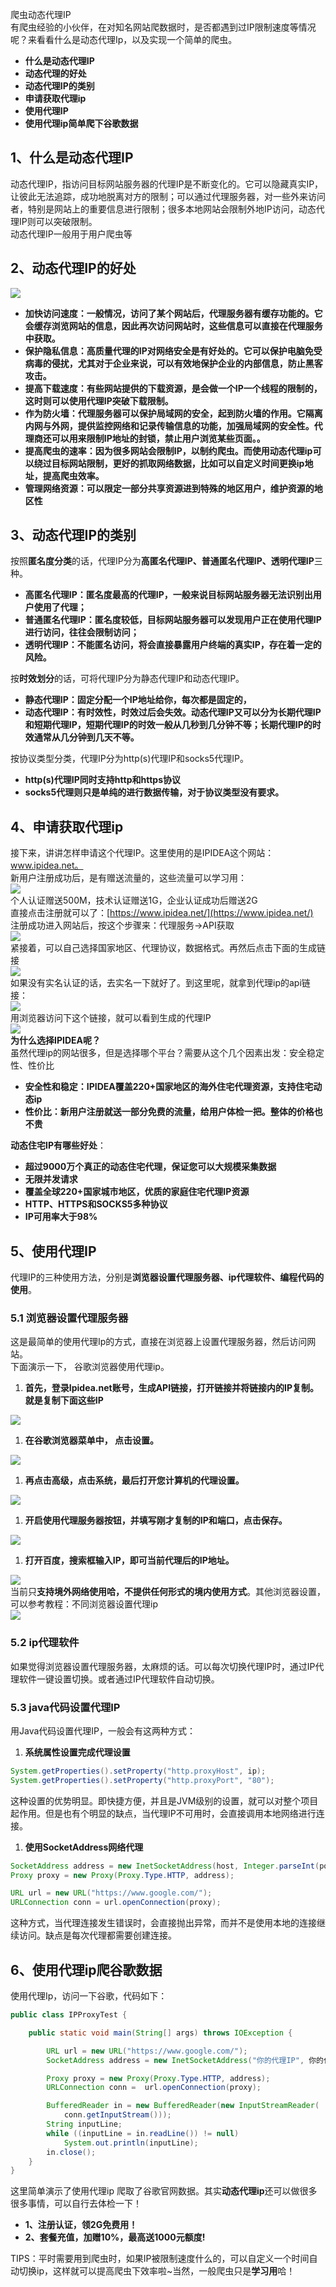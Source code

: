 爬虫动态代理IP<br />有爬虫经验的小伙伴，在对知名网站爬数据时，是否都遇到过IP限制速度等情况呢？来看看什么是动态代理Ip，以及实现一个简单的爬虫。

- **什么是动态代理IP**
- **动态代理的好处**
- **动态代理IP的类别**
- **申请获取代理ip**
- **使用代理IP**
- **使用代理ip简单爬下谷歌数据**
<a name="Iw1wK"></a>
## 1、什么是动态代理IP
动态代理IP，指访问目标网站服务器的代理IP是不断变化的。它可以隐藏真实IP，让彼此无法追踪，成功地脱离对方的限制；可以通过代理服务器，对一些外来访问者，特别是网站上的重要信息进行限制；很多本地网站会限制外地IP访问，动态代理IP则可以突破限制。<br />动态代理IP一般用于用户爬虫等
<a name="fszvw"></a>
## 2、动态代理IP的好处
![](./img/1659759491064-f69f99d1-22fb-44d4-9718-ffc11ae6082b.png)

- **加快访问速度：一般情况，访问了某个网站后，代理服务器有缓存功能的。它会缓存浏览网站的信息，因此再次访问网站时，这些信息可以直接在代理服务中获取。**
- **保护隐私信息：高质量代理的IP对网络安全是有好处的。它可以保护电脑免受病毒的侵扰，尤其对于企业来说，可以有效地保护企业的内部信息，防止黑客攻击。**
- **提高下载速度：有些网站提供的下载资源，是会做一个IP一个线程的限制的，这时则可以使用代理IP突破下载限制。**
- **作为防火墙：代理服务器可以保护局域网的安全，起到防火墙的作用。它隔离内网与外网，提供监控网络和记录传输信息的功能，加强局域网的安全性。代理商还可以用来限制IP地址的封锁，禁止用户浏览某些页面。。**
- **提高爬虫的速率：因为很多网站会限制IP，以制约爬虫。而使用动态代理ip可以绕过目标网站限制，更好的抓取网络数据，比如可以自定义时间更换ip地址，提高爬虫效率。**
- **管理网络资源：可以限定一部分共享资源进到特殊的地区用户，维护资源的地区性**
<a name="YAhWn"></a>
## 3、动态代理IP的类别
按照**匿名度分类**的话，代理IP分为**高匿名代理IP、普通匿名代理IP、透明代理IP**三种。

- **高匿名代理IP：匿名度最高的代理IP，一般来说目标网站服务器无法识别出用户使用了代理；**
- **普通匿名代理IP：匿名度较低，目标网站服务器可以发现用户正在使用代理IP进行访问，往往会限制访问；**
- **透明代理IP：不能匿名访问，将会直接暴露用户终端的真实IP，存在着一定的风险。**

按**时效划分**的话，可将代理IP分为静态代理IP和动态代理IP。

- **静态代理IP：固定分配一个IP地址给你，每次都是固定的，**
- **动态代理IP：有时效性，时效过后会失效。动态代理IP又可以分为长期代理IP和短期代理IP，短期代理IP的时效一般从几秒到几分钟不等；长期代理IP的时效通常从几分钟到几天不等。**

按协议类型分类，代理IP分为http(s)代理IP和socks5代理IP。

- **http(s)代理IP同时支持http和https协议**
- **socks5代理则只是单纯的进行数据传输，对于协议类型没有要求。**
<a name="MDR5V"></a>
## 4、申请获取代理ip
接下来，讲讲怎样申请这个代理IP。这里使用的是IPIDEA这个网站：www.ipidea.net。<br />新用户注册成功后，是有赠送流量的，这些流量可以学习用：<br />![](./img/1659759491104-f9d9a60e-1686-4461-bb28-f083d00983ab.png)<br />个人认证赠送500M，技术认证赠送1G，企业认证成功后赠送2G<br />直接点击注册就可以了：[https://www.ipidea.net/](https://www.ipidea.net/)<br />注册成功进入网站后，按这个步骤来：代理服务->API获取<br />![](./img/1659759491075-de4b8d4f-9c3f-4c8e-8a1f-c06ac2572831.png)<br />紧接着，可以自己选择国家地区、代理协议，数据格式。再然后点击下面的生成链接<br />![](./img/1659759491069-d53be475-c607-42df-af77-0da9c795e175.png)<br />如果没有实名认证的话，去实名一下就好了。到这里呢，就拿到代理ip的api链接：<br />![](./img/1659759491085-eea62409-d74b-4b8a-9079-692d6a3b9907.png)<br />用浏览器访问下这个链接，就可以看到生成的代理IP<br />![](./img/1659759491348-bf79760d-95a2-417d-a18a-cc285c1612b3.png)<br />**为什么选择IPIDEA呢？**<br />虽然代理ip的网站很多，但是选择哪个平台？需要从这个几个因素出发：安全稳定性、性价比

- **安全性和稳定：IPIDEA覆盖220+国家地区的海外住宅代理资源，支持住宅动态ip**
- **性价比：新用户注册就送一部分免费的流量，给用户体检一把。整体的价格也不贵**

**动态住宅IP有哪些好处**：

- **超过9000万个真正的动态住宅代理，保证您可以大规模采集数据**
- **无限并发请求**
- **覆盖全球220+国家城市地区，优质的家庭住宅代理IP资源**
- **HTTP、HTTPS和SOCKS5多种协议**
- **IP可用率大于98%**
<a name="Wo1kk"></a>
## 5、使用代理IP
代理IP的三种使用方法，分别是**浏览器设置代理服务器、ip代理软件、编程代码的使用**。
<a name="HEYJG"></a>
### 5.1 浏览器设置代理服务器
这是最简单的使用代理Ip的方式，直接在浏览器上设置代理服务器，然后访问网站。<br />下面演示一下， 谷歌浏览器使用代理ip。

1. **首先，登录Ipidea.net账号，生成API链接，打开链接并将链接内的IP复制。就是复制下面这些IP**

![](./img/1659759491385-8a40724b-9bd2-4b95-a765-7c3e42758498.png)

1. **在谷歌浏览器菜单中， 点击设置。**

![](./img/1659759491457-dd471e8c-1975-40e3-858c-f50a671dfe4a.png)

1. **再点击高级，点击系统，最后打开您计算机的代理设置。**

![](./img/1659759491495-46d0f7e5-527b-4cf1-8a55-df1d41b675ea.png)

1. **开启使用代理服务器按钮，并填写刚才复制的IP和端口，点击保存。**

![](./img/1659759491461-14eb0033-385a-41b0-bc38-547670c8712e.png)

1. **打开百度，搜索框输入IP，即可当前代理后的IP地址。**

![](./img/1659759491798-6e1b52bb-8094-43e5-806b-b7e8c90de357.png)<br />当前只**支持境外网络使用哈，不提供任何形式的境内使用方式**。其他浏览器设置，可以参考教程：不同浏览器设置代理ip<br />![](./img/1659759491724-186e0029-a2c5-4d94-9f1a-e25c2686f0f2.png)
<a name="sh3Ov"></a>
### 5.2 ip代理软件
如果觉得浏览器设置代理服务器，太麻烦的话。可以每次切换代理IP时，通过IP代理软件一键设置切换。或者通过IP代理软件自动切换。
<a name="DwOkC"></a>
### 5.3 java代码设置代理IP
用Java代码设置代理IP，一般会有这两种方式：

1. **系统属性设置完成代理设置**
```java
System.getProperties().setProperty("http.proxyHost", ip);
System.getProperties().setProperty("http.proxyPort", "80");
```
这种设置的优势明显。即快捷方便，并且是JVM级别的设置，就可以对整个项目起作用。但是也有个明显的缺点，当代理IP不可用时，会直接调用本地网络进行连接。

1. **使用SocketAddress网络代理**
```java
SocketAddress address = new InetSocketAddress(host, Integer.parseInt(port));
Proxy proxy = new Proxy(Proxy.Type.HTTP, address);

URL url = new URL("https://www.google.com/");
URLConnection conn = url.openConnection(proxy);
```
这种方式，当代理连接发生错误时，会直接抛出异常，而并不是使用本地的连接继续访问。缺点是每次代理都需要创建连接。
<a name="scRf1"></a>
## 6、使用代理ip爬谷歌数据
使用代理Ip，访问一下谷歌，代码如下：
```java
public class IPProxyTest {

	public static void main(String[] args) throws IOException {

		URL url = new URL("https://www.google.com/");
		SocketAddress address = new InetSocketAddress("你的代理IP", 你的代理端口);

		Proxy proxy = new Proxy(Proxy.Type.HTTP, address);
		URLConnection conn =  url.openConnection(proxy);

		BufferedReader in = new BufferedReader(new InputStreamReader(
			conn.getInputStream()));
		String inputLine;
		while ((inputLine = in.readLine()) != null)
			System.out.println(inputLine);
		in.close();
	}
}
```
这里简单演示了使用代理ip 爬取了谷歌官网数据。其实**动态代理ip**还可以做很多很多事情，可以自行去体检一下！

- **1、注册认证，领2G免费用！**
- **2、套餐充值，加赠10%，最高送1000元额度!**

TIPS：平时需要用到爬虫时，如果IP被限制速度什么的，可以自定义一个时间自动切换ip，这样就可以提高爬虫下效率啦~当然，一般爬虫只是**学习用**哈！
